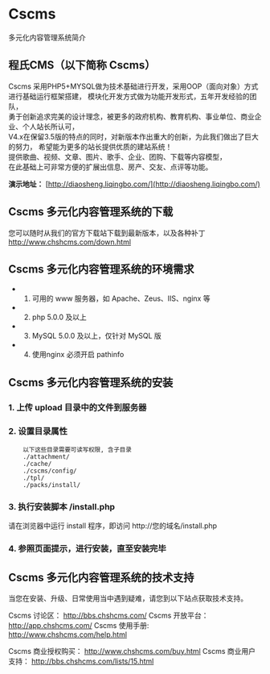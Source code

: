 # Cscms
多元化内容管理系统简介

## 程氏CMS（以下简称 Cscms）
Cscms 采用PHP5+MYSQL做为技术基础进行开发，采用OOP（面向对象）方式进行基础运行框架搭建， 
模块化开发方式做为功能开发形式，五年开发经验的团队，    
勇于创新追求完美的设计理念，被更多的政府机构、教育机构、事业单位、商业企业、个人站长所认可，    
V4.x在保留3.5版的特点的同时，对新版本作出重大的创新，为此我们做出了巨大的努力， 
希望能为更多的站长提供优质的建站系统！  
提供歌曲、视频、文章、图片、歌手、企业、团购、下载等内容模型，  
在此基础上可非常方便的扩展出信息、房产、交友、点评等功能。  

 **演示地址：** [http://diaosheng.liqingbo.com/](http://diaosheng.liqingbo.com/)

## Cscms 多元化内容管理系统的下载
您可以随时从我们的官方下载站下载到最新版本，以及各种补丁
http://www.chshcms.com/down.html

## Cscms 多元化内容管理系统的环境需求 

* 1. 可用的 www 服务器，如 Apache、Zeus、IIS、nginx 等
* 2. php 5.0.0 及以上
* 3. MySQL 5.0.0 及以上，仅针对 MySQL 版
* 4. 使用nginx 必须开启 pathinfo

## Cscms 多元化内容管理系统的安装
### 1. 上传 upload 目录中的文件到服务器
### 2. 设置目录属性
```
	以下这些目录需要可读写权限, 含子目录
	./attachment/
	./cache/
	./cscms/config/
	./tpl/
	./packs/install/
```
### 3. 执行安装脚本 /install.php
   请在浏览器中运行 install 程序，即访问 http://您的域名/install.php
### 4. 参照页面提示，进行安装，直至安装完毕

## Cscms 多元化内容管理系统的技术支持
当您在安装、升级、日常使用当中遇到疑难，请您到以下站点获取技术支持。

Cscms 讨论区：          http://bbs.chshcms.com/
Cscms 开放平台：        http://app.chshcms.com/
Cscms 使用手册:         http://www.chshcms.com/help.html

Cscms 商业授权购买：    http://www.chshcms.com/buy.html
Cscms 商业用户支持：    http://bbs.chshcms.com/lists/15.html
